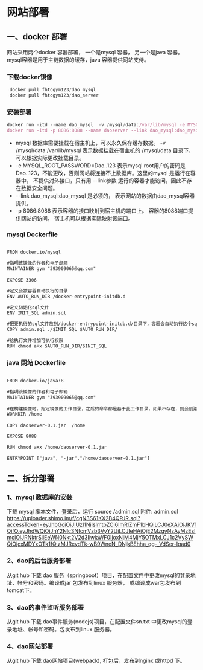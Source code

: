 # 网站部署

## 一、docker 部署
网站采用两个docker 容器部署， 一个是mysql 容器， 另一个是java 容器。mysql容器是用于主链数据的缓存，java 容器提供网站支侍。
### 下载docker镜像
```js
 docker pull fhtcgym123/dao_mysql
 docker pull fhtcgym123/dao_server

```

### 安装部署
```js
docker run -itd --name dao_mysql  -v /mysql/data:/var/lib/mysql -e MYSQL_ROOT_PASSWORD=Dao..123 dao_mysql
docker run -itd -p 8086:8088 --name daoserver --link dao_mysql:dao_mysql  dao_server

```
- mysql 数据库需要挂载在宿主机上，可以永久保存缓存数据。 -v /mysql/data:/var/lib/mysql 表示数据挂载在宿主机的 /mysql/data 目录下，可以根据实际更改挂载目录。
- -e MYSQL_ROOT_PASSWORD=Dao..123 表示mysql root用户的密码是 Dao..123，不能更改，否则网站将连接不上数据库。这里的mysql 是运行在容器中， 不提供对外接口，只有用 --link参数 运行的容器才能访问，因此不存在数据安全问题。
-  --link dao_mysql:dao_mysql 是必须的， 表示网站的数据由dao_mysql容器提供。
-  -p 8086:8088 表示容器的接口映射到宿主机的端口上。 容器的8088端口提供网站的访问， 宿主机可以根据实际映射该端口。

### mysql Dockerfile
```html

FROM docker.io/mysql

#指明该镜像的作者和电子邮箱
MAINTAINER gym "393909065@qq.com"
 
EXPOSE 3306

#定义会被容器自动执行的目录
ENV AUTO_RUN_DIR /docker-entrypoint-initdb.d

#定义初始化sql文件
ENV INIT_SQL admin.sql

#把要执行的sql文件放到/docker-entrypoint-initdb.d/目录下，容器会自动执行这个sql
COPY admin.sql ./$INIT_SQL $AUTO_RUN_DIR/

#给执行文件增加可执行权限
RUN chmod a+x $AUTO_RUN_DIR/$INIT_SQL

```
### java 网站 Dockerfile
```html

FROM docker.io/java:8

#指明该镜像的作者和电子邮箱
MAINTAINER gym "393909065@qq.com"
 
#在构建镜像时，指定镜像的工作目录，之后的命令都是基于此工作目录，如果不存在，则会创建目录
WORKDIR /home
 
COPY daoserver-0.1.jar  /home

EXPOSE 8088

RUN chmod a+x /home/daoserver-0.1.jar

ENTRYPOINT ["java", "-jar","/home/daoserver-0.1.jar"]

```
## 二、拆分部署

### 1、mysql 数据库的安装
下载 mysql 脚本文件，登录后，运行 source /admin.sql
附件: admin.sql https://uploader.shimo.im/f/cgN3S61KX2B4QPJR.sql?accessToken=eyJhbGciOiJIUzI1NiIsImtpZCI6ImRlZmF1bHQiLCJ0eXAiOiJKV1QifQ.eyJhdWQiOiJhY2Nlc3NfcmVzb3VyY2UiLCJleHAiOjE2MzgyNzAyMzEsImciOiJRNktrSjlEeWN0Nkt2V2d3IiwiaWF0IjoxNjM4MjY5OTMxLCJ1c2VySWQiOjcxMDYxOTk1fQ.zMJReydTk-wB9WneN_DNjkBEhha_qg-_VdSer-Iqad0

### 2、dao的后台服务部署
 从git hub 下载 dao 服务（springboot）项目，在配置文件中更改mysql的登录地址、帐号和密码。编译成jar 包发布到linux 服务器， 或编译成war包发布到 tomcat下。

### 3、dao的事件监听服务部署
 从git hub 下载 dao事件服务(nodejs)项目，在配置文件sn.txt 中更改mysql的登录地址、帐号和密码。包发布到linux 服务器。

### 4、dao网站部署
 从git hub 下载 dao网站项目(webpack), 打包后，发布到nginx 或httpd 下。
